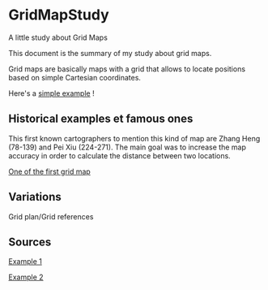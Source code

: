 # GridMapStudy
A little study about Grid Maps

This document is the summary of my study about grid maps.

Grid maps are basically maps with a grid that allows to locate positions based on simple Cartesian coordinates.

Here's a [simple example](example1.jpg) !


## Historical examples et famous ones

This first known cartographers to mention this kind of map are Zhang Heng (78-139) and Pei Xiu (224-271). The main goal was to increase the map accuracy in order to calculate the distance between two locations. 

[One of the first grid map](first-grid-map.JPG)



## Variations

Grid plan/Grid references

## Sources

[Example 1](https://en.wikipedia.org/wiki/Grid_reference)

[Example 2](https://en.wikipedia.org/wiki/Zhang_Heng#/media/File:Western_Han_Mawangdui_Silk_Map.JPG)
